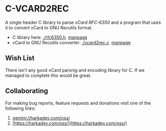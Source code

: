 # C-VCARD2REC

A single header C library to parse *vCard RFC-6350* and a program
that uses it to convert vCard to GNU Recutils format.

- C library here: [./rfc6350.h](./rfc6350.h). [manpage](./rfc6350.3.md)
- vCard to GNU Recutils converter: [./vcard2rec.c](./vcard2rec.c). [manpage](./vcard2rec.1.md)

## Wish List

There isn't any good vCard parsnig and encoding library for C. If
we managed to complete this would be great.

## Collaborating

For making bug reports, feature requests and donations visit
one of the following links:

1. [gemini://harkadev.com/oss/](gemini://harkadev.com/oss/)
2. [https://harkadev.com/oss/](https://harkadev.com/oss/)

